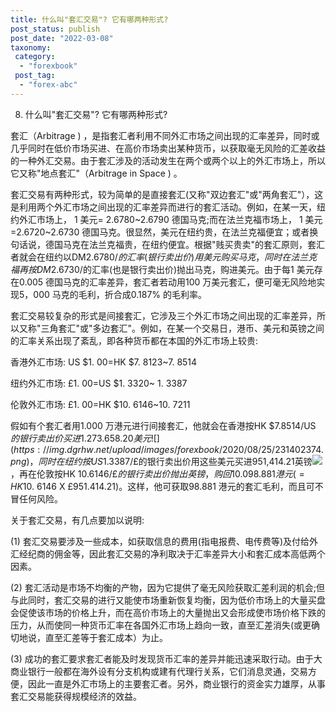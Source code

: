 ```yaml
---
title: 什么叫"套汇交易"? 它有哪两种形式?
post_status: publish
post_date: "2022-03-08"
taxonomy:
 category: 
  - "forexbook"
 post_tag: 
  - "forex-abc"
---
```


8. 什么叫"套汇交易"? 它有哪两种形式?

套汇（Arbitrage ) ，是指套汇者利用不同外汇市场之间出现的汇率差异，同时或几乎同时在低价市场买进、在高价市场卖出某种货币，以获取毫无风险的汇差收益的一种外汇交易。由于套汇涉及的活动发生在两个或两个以上的外汇市场上，所以它又称"地点套汇"（Arbitrage in Space ) 。

套汇交易有两种形式，较为简单的是直接套汇(又称"双边套汇"或"两角套汇"），这是利用两个外汇市场之间出现的汇率差异而进行的套汇活动。例如，在某一天，纽约外汇市场上， 1 美元= 2.6780~2.6790 德国马克;而在法兰克福市场上， 1 美元=2.6720~2.6730 德国马克。很显然，美元在纽约贵，在法兰克福便宜；或者换句话说，德国马克在法兰克福贵，在纽约便宜。根据"贱买贵卖"的套汇原则，套汇者就会在纽约以DM2.6780/$的汇率(银行卖出价)用美元购买马克，同时在法兰克福再按DM2.6730/$的汇率(也是银行卖出价)抛出马克，购进美元。由于每1 美元存在0.005 德国马克的汇率差异，套汇者若动用100 万美元套汇，便可毫无风险地实现5，000 马克的毛利，折合成0.187% 的毛利率。

套汇交易较复杂的形式是间接套汇，它涉及三个外汇市场之间出现的汇率差异，所以又称"三角套汇"或"多边套汇"。例如，在某一个交易日，港币、美元和英镑之间的汇率关系出现了紊乱，即各种货币都在本国的外汇市场上较贵:

香港外汇市场: US $1. 00=HK $7. 8123~7. 8514

纽约外汇市场: £1. 00=US $1. 3320~ 1. 3387

伦敦外汇市场: £1. 00=HK $10. 6146~10. 7211

假如有个套汇者用1.000 万港元进行间接套汇，他就会在香港按HK $7.8514/US $的银行卖出价买进1.273.658.20 美元![](https://img.dgrhw.net/upload/images/forexbook/2020/08/25/231402374.png)，同时在纽约按US$1.3387/£的银行卖出价用这些美元买进951,414.21英镑![](https://img.dgrhw.net/upload/images/forexbook/2020/08/25/231511186.png)，再在伦敦按HK $10. 6146/£的银行卖出价抛出英镑，购回10.098.881 港元(=HK$10. 6146 X £951.414.21)。这样，他可获取98.881 港元的套汇毛利，而且可不冒任何风险。

关于套汇交易，有几点要加以说明:

(1) 套汇交易要涉及一些成本，如获取信息的费用(指电报费、电传费等)及付给外汇经纪商的佣金等，因此套汇交易的净利取决于汇率差异大小和套汇成本高低两个因素。

(2) 套汇活动是市场不均衡的产物，因为它提供了毫无风险获取汇差利润的机会;但与此同时，套汇交易的进行又能使市场重新恢复均衡，因为低价市场上的大量买盘会促使该市场的价格上升，而在高价市场上的大量抛出又会形成使市场价格下跌的压力，从而使同一种货币汇率在各国外汇市场上趋向一致，直至汇差消失(或更确切地说，直至汇差等于套汇成本）为止。

(3) 成功的套汇要求套汇者能及时发现货币汇率的差异并能迅速采取行动。由于大商业银行一般都在海外设有分支机构或建有代理行关系，它们消息灵通，交易方便，因此一直是外汇市场上的主要套汇者。另外，商业银行的资金实力雄厚，从事套汇交易能获得规模经济的效益。

